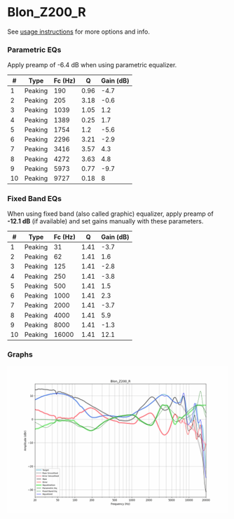 # Blon_Z200_R
See [usage instructions](https://github.com/jaakkopasanen/AutoEq#usage) for more options and info.

### Parametric EQs
Apply preamp of -6.4 dB when using parametric equalizer.

|   # | Type    |   Fc (Hz) |    Q |   Gain (dB) |
|-----|---------|-----------|------|-------------|
|   1 | Peaking |       190 | 0.96 |        -4.7 |
|   2 | Peaking |       205 | 3.18 |        -0.6 |
|   3 | Peaking |      1039 | 1.05 |         1.2 |
|   4 | Peaking |      1389 | 0.25 |         1.7 |
|   5 | Peaking |      1754 | 1.2  |        -5.6 |
|   6 | Peaking |      2296 | 3.21 |        -2.9 |
|   7 | Peaking |      3416 | 3.57 |         4.3 |
|   8 | Peaking |      4272 | 3.63 |         4.8 |
|   9 | Peaking |      5973 | 0.77 |        -9.7 |
|  10 | Peaking |      9727 | 0.18 |         8   |

### Fixed Band EQs
When using fixed band (also called graphic) equalizer, apply preamp of **-12.1 dB** (if available) and set gains manually with these parameters.

|   # | Type    |   Fc (Hz) |    Q |   Gain (dB) |
|-----|---------|-----------|------|-------------|
|   1 | Peaking |        31 | 1.41 |        -3.7 |
|   2 | Peaking |        62 | 1.41 |         1.6 |
|   3 | Peaking |       125 | 1.41 |        -2.8 |
|   4 | Peaking |       250 | 1.41 |        -3.8 |
|   5 | Peaking |       500 | 1.41 |         1.5 |
|   6 | Peaking |      1000 | 1.41 |         2.3 |
|   7 | Peaking |      2000 | 1.41 |        -3.7 |
|   8 | Peaking |      4000 | 1.41 |         5.9 |
|   9 | Peaking |      8000 | 1.41 |        -1.3 |
|  10 | Peaking |     16000 | 1.41 |        12.1 |

### Graphs
![](./Blon_Z200_R.png)
